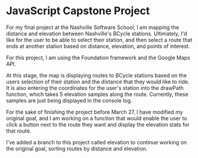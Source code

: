 JavaScript Capstone Project
==========================

For my final project at the Nashville Software School, I am mapping the distance and elevation between Nashville's 
BCycle stations. Ultimately, I'd like for the user to be able to select their station, and then select a route that
ends at another station based on distance, elevation, and points of interest. 

For this project, I am using the Foundation framework and the Google Maps API.

At this stage, the map is displaying routes to BCycle stations based on the users selection of their station and the
distance that they would like to ride. It is also entering the coordinates for the user's station into the drawPath function, which takes 5 elevation samples along the route. Currently, these samples
are just being displayed in the console log.

For the sake of finishing the project before March 27, I have modified my original goal, and I am working on
a function that would enable the user to click a button next to the route they want and display the elevation
stats for that route. 

I've added a branch to this project called elevation to continue working on the original goal, sorting routes by distance
and elevation.
